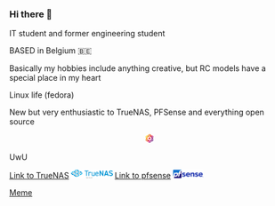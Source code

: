 ### Hi there 👋

IT student and former engineering student

BASED in Belgium 🇧🇪

Basically my hobbies include anything creative, but RC models have a special place in my heart

Linux life (fedora)

New but very enthusiastic to TrueNAS, PFSense and everything open source


<p align="center">
  <img src="logo.svg" />
</p>

UwU

[Link to TrueNAS](https://www.truenas.com/)
![Alt text](truenas_scale-logo-full-color-rgb.webp)
[Link to pfsense](https://www.pfsense.org/)
![Alt text](PfSense_logo.png)


[Meme](https://youtu.be/-OaUsqQWC9Y?t=16)

<style>
img{
    height: 1rem ;
}
</style>
